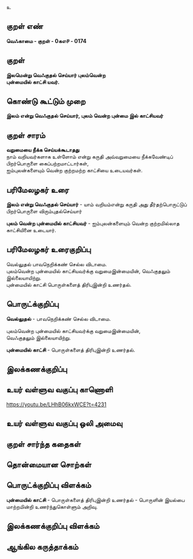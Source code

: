 உ

## குறள் எண் 

**வெஃகாமை - குறள் - 0கஎ௪ - 0174**  

## குறள் 

**இலமென்று வெஃகுதல் செய்யார் புலம்வென்ற  
புன்மையில் காட்சி யவர்.** 

## கொண்டு கூட்டும் முறை

**இலம் என்று வெஃகுதல் செய்யார், புலம் வென்ற புன்மை இல் காட்சியவர்** 

## குறள் சாரம் 

**வறுமையை நீக்க செய்யக்கூடாதது**  
நாம் வறியவர்களாக உள்ளோம் என்று கருதி அவ்வறுமையை நீக்கவேண்டிப் பிறர்பொருளை கைப்பற்றமாட்டார்கள்,  
ஐம்புலன்களையும் வென்ற குற்றமற்ற காட்சியை உடையவர்கள்.  

## பரிமேலழகர் உரை

**இலம் என்று வெஃகுதல் செய்யார்** -  யாம் வறியம்என்று கருதி அது தீர்தற்பொருட்டுப் பிறர்பொருளை விரும்புதல்செய்யார்  

**புலம் வென்ற புன்மையில் காட்சியவர்** - ஐம்புலன்களையும் வென்ற குற்றமில்லாத காட்சியினை உடையார்.  
  

## பரிமேலழகர் உரைகுறிப்பு   

வெல்லுதல் பாவநெறிக்கண் செல்ல விடாமை.  
புலம்வென்ற புன்மையில் காட்சியவர்க்கு வறுமைஇன்மையின், வெஃகுதலும் இல்லையாயிற்று.  
புன்மையில் காட்சி பொருள்களைத் திரிபுஇன்றி உணர்தல்.  

## பொருட்க்குறிப்பு 

**வெல்லுதல்** - பாவநெறிக்கண் செல்ல விடாமை.  

புலம்வென்ற புன்மையில் காட்சியவர்க்கு வறுமைஇன்மையின்,  
வெஃகுதலும் இல்லையாயிற்று.  

**புன்மையில் காட்சி** - பொருள்களைத் திரிபுஇன்றி உணர்தல்.  

## இலக்கணக்குறிப்பு  


## உயர் வள்ளுவ வகுப்பு காணொளி

https://youtu.be/LHhB06kxWCE?t=4231

## உயர் வள்ளுவ வகுப்பு ஒலி அமைவு 

 
## குறள் சார்ந்த கதைகள் 


## தொன்மையான சொற்கள்


## பொருட்க்குறிப்பு விளக்கம்

**புன்மையில் காட்சி** - பொருள்களைத் திரிபுஇன்றி உணர்தல் - பொருளின் இயல்பை மாற்றமின்றி உணர்ந்துகொள்ளும் அறிவு.  

## இலக்கணக்குறிப்பு விளக்கம்


## ஆங்கில கருத்தாக்கம் 


